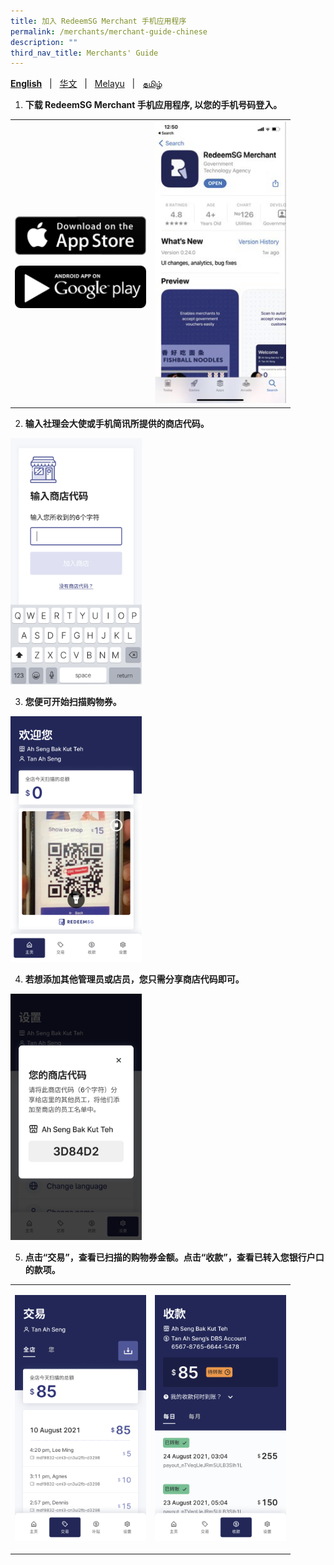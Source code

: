 ```yaml
---
title: 加入 RedeemSG Merchant 手机应用程序
permalink: /merchants/merchant-guide-chinese
description: ""
third_nav_title: Merchants' Guide
---
```

**[English](merchant-guide-english)** &nbsp;&nbsp;&#124;&nbsp;&nbsp; [华文](merchant-guide-chinese)  &nbsp;&nbsp;&#124;&nbsp;&nbsp; [Melayu](merchant-guide-malay) &nbsp;&nbsp;&#124;&nbsp;&nbsp; [தமிழ்](merchant-guide-tamil)

<a id="pagetop"></a>

1. <p><b>下载 RedeemSG Merchant 手机应用程序, 以您的手机号码登入。</b></p>

<table border="0" cellspacing="0" cellpadding="0">
<tbody>
<tr>
<td><p><a href="https://apps.apple.com/sg/app/redeemsg/id1512326240" target="blank"> <img src="/images/merchants/merchants-infographics/download-app-store.png" alt="Download RedeemSG Merchant Mobile App from App Store" style="width:210px !important;" /></a></p>

<p><a href="https://play.google.com/store/apps/details?id=sg.gov.redeem" target="blank"> <img src="/images/merchants/merchants-infographics/download-google-play.png" alt="Download RedeemSG Merchant Mobile App from Google Play" style="width:210px !important;" /></a></p>
	
</td>

<td><img src="/images/merchants/merchants-infographics/english/download_app.png" style="width:210px !important;" alt="Download RedeemSG Merchant App"/> </td>
</tr>

</tbody>
</table>

2. <p><b>输入社理会大使或手机简讯所提供的商店代码。</b></p>

<p><img src="/images/merchants/merchants-infographics/chinese/10%20Shop%20code%20NEW.png" style="width:210px !important;" alt="Enter shop code screen"/> </p>

3. <p><b>您便可开始扫描购物券。</b></p>

<p><img src="/images/merchants/merchants-infographics/chinese/2%20Home%20scan%20with%20pic%20.png" style="width:210px !important;" alt="Scan voucher screen"/> </p>


4. <p><b>若想添加其他管理员或店员，您只需分享商店代码即可。</b></p>

<p><img src="/images/merchants/merchants-infographics/chinese/2%20Settings%20shop%20show%20codeNEW.png" style="width:210px !important;" alt="Shop code screen"/> </p>

5. <p><b>点击“交易”，查看已扫描的购物券金额。</b><b>点击“收款”，查看已转入您银行户口的款项。</b></p>

<table border="0" cellspacing="0" cellpadding="0">
<tbody>
<tr>
<td><p><img src="/images/merchants/merchants-infographics/chinese/1%20Transactions%20entire%20shop.png" alt="Transactions screen" style="width:210px !important;" /></p>
</td>

<td><img src="/images/merchants/merchants-infographics/chinese/1%20Payouts%20daily%20.png" style="width:210px !important;" alt="Payouts screen"/> </td>
</tr>
</tbody>
</table>